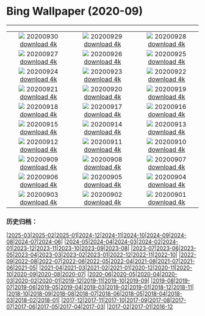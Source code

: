 # Bing Wallpaper (2020-09)
**************
| | | |
|:-:|:-:|:-:|
| ![](https://www.bing.com/th?id=OHR.LaragangaMoth_EN-US2112895555_1920x1080.jpg) 20200930 [download 4k](https://www.bing.com/th?id=OHR.LaragangaMoth_EN-US2112895555_UHD.jpg) | ![](https://www.bing.com/th?id=OHR.Lavaux_EN-US2058068352_1920x1080.jpg) 20200929 [download 4k](https://www.bing.com/th?id=OHR.Lavaux_EN-US2058068352_UHD.jpg) | ![](https://www.bing.com/th?id=OHR.GreatBlueShark_EN-US2007599182_1920x1080.jpg) 20200928 [download 4k](https://www.bing.com/th?id=OHR.GreatBlueShark_EN-US2007599182_UHD.jpg) |
| ![](https://www.bing.com/th?id=OHR.FraserRiver_EN-US1907103451_1920x1080.jpg) 20200927 [download 4k](https://www.bing.com/th?id=OHR.FraserRiver_EN-US1907103451_UHD.jpg) | ![](https://www.bing.com/th?id=OHR.WatkinsGlen_EN-US1837020817_1920x1080.jpg) 20200926 [download 4k](https://www.bing.com/th?id=OHR.WatkinsGlen_EN-US1837020817_UHD.jpg) | ![](https://www.bing.com/th?id=OHR.NatBookFest_EN-US1774393617_1920x1080.jpg) 20200925 [download 4k](https://www.bing.com/th?id=OHR.NatBookFest_EN-US1774393617_UHD.jpg) |
| ![](https://www.bing.com/th?id=OHR.Almabtrieb_EN-US4018816112_1920x1080.jpg) 20200924 [download 4k](https://www.bing.com/th?id=OHR.Almabtrieb_EN-US4018816112_UHD.jpg) | ![](https://www.bing.com/th?id=OHR.GoldenGinkgo_EN-US3839968097_1920x1080.jpg) 20200923 [download 4k](https://www.bing.com/th?id=OHR.GoldenGinkgo_EN-US3839968097_UHD.jpg) | ![](https://www.bing.com/th?id=OHR.Matamata_EN-US3735598473_1920x1080.jpg) 20200922 [download 4k](https://www.bing.com/th?id=OHR.Matamata_EN-US3735598473_UHD.jpg) |
| ![](https://www.bing.com/th?id=OHR.ToleranceShip_EN-US3673736433_1920x1080.jpg) 20200921 [download 4k](https://www.bing.com/th?id=OHR.ToleranceShip_EN-US3673736433_UHD.jpg) | ![](https://www.bing.com/th?id=OHR.MontereyPup_EN-US2187059694_1920x1080.jpg) 20200920 [download 4k](https://www.bing.com/th?id=OHR.MontereyPup_EN-US2187059694_UHD.jpg) | ![](https://www.bing.com/th?id=OHR.PirateSails_EN-US2113873762_1920x1080.jpg) 20200919 [download 4k](https://www.bing.com/th?id=OHR.PirateSails_EN-US2113873762_UHD.jpg) |
| ![](https://www.bing.com/th?id=OHR.IcelandicRettir_EN-US1987964770_1920x1080.jpg) 20200918 [download 4k](https://www.bing.com/th?id=OHR.IcelandicRettir_EN-US1987964770_UHD.jpg) | ![](https://www.bing.com/th?id=OHR.NationalArchives_EN-US1893473664_1920x1080.jpg) 20200917 [download 4k](https://www.bing.com/th?id=OHR.NationalArchives_EN-US1893473664_UHD.jpg) | ![](https://www.bing.com/th?id=OHR.CityofGuanajuato_EN-US1849642207_1920x1080.jpg) 20200916 [download 4k](https://www.bing.com/th?id=OHR.CityofGuanajuato_EN-US1849642207_UHD.jpg) |
| ![](https://www.bing.com/th?id=OHR.OutofManyOne_EN-US1814996781_1920x1080.jpg) 20200915 [download 4k](https://www.bing.com/th?id=OHR.OutofManyOne_EN-US1814996781_UHD.jpg) | ![](https://www.bing.com/th?id=OHR.YellowBells_EN-US1777995807_1920x1080.jpg) 20200914 [download 4k](https://www.bing.com/th?id=OHR.YellowBells_EN-US1777995807_UHD.jpg) | ![](https://www.bing.com/th?id=OHR.SangreCristoDunes_EN-US1709681114_1920x1080.jpg) 20200913 [download 4k](https://www.bing.com/th?id=OHR.SangreCristoDunes_EN-US1709681114_UHD.jpg) |
| ![](https://www.bing.com/th?id=OHR.MedievalRocamadour_EN-US1628540443_1920x1080.jpg) 20200912 [download 4k](https://www.bing.com/th?id=OHR.MedievalRocamadour_EN-US1628540443_UHD.jpg) | ![](https://www.bing.com/th?id=OHR.FreedomTower_EN-US1578681459_1920x1080.jpg) 20200911 [download 4k](https://www.bing.com/th?id=OHR.FreedomTower_EN-US1578681459_UHD.jpg) | ![](https://www.bing.com/th?id=OHR.KanchanaburiWaterfall_EN-US2607409705_1920x1080.jpg) 20200910 [download 4k](https://www.bing.com/th?id=OHR.KanchanaburiWaterfall_EN-US2607409705_UHD.jpg) |
| ![](https://www.bing.com/th?id=OHR.BeardedReedling_EN-US4518834402_1920x1080.jpg) 20200909 [download 4k](https://www.bing.com/th?id=OHR.BeardedReedling_EN-US4518834402_UHD.jpg) | ![](https://www.bing.com/th?id=OHR.OttoSettembre_EN-US4440807368_1920x1080.jpg) 20200908 [download 4k](https://www.bing.com/th?id=OHR.OttoSettembre_EN-US4440807368_UHD.jpg) | ![](https://www.bing.com/th?id=OHR.HammeringMan_EN-US4359081607_1920x1080.jpg) 20200907 [download 4k](https://www.bing.com/th?id=OHR.HammeringMan_EN-US4359081607_UHD.jpg) |
| ![](https://www.bing.com/th?id=OHR.LongIsland_EN-US4283514207_1920x1080.jpg) 20200906 [download 4k](https://www.bing.com/th?id=OHR.LongIsland_EN-US4283514207_UHD.jpg) | ![](https://www.bing.com/th?id=OHR.BeaverDam_EN-US4184266799_1920x1080.jpg) 20200905 [download 4k](https://www.bing.com/th?id=OHR.BeaverDam_EN-US4184266799_UHD.jpg) | ![](https://www.bing.com/th?id=OHR.PicoIsland_EN-US3959411167_1920x1080.jpg) 20200904 [download 4k](https://www.bing.com/th?id=OHR.PicoIsland_EN-US3959411167_UHD.jpg) |
| ![](https://www.bing.com/th?id=OHR.FinancialTowers_EN-US3881212547_1920x1080.jpg) 20200903 [download 4k](https://www.bing.com/th?id=OHR.FinancialTowers_EN-US3881212547_UHD.jpg) | ![](https://www.bing.com/th?id=OHR.SmithRock_EN-US3778263265_1920x1080.jpg) 20200902 [download 4k](https://www.bing.com/th?id=OHR.SmithRock_EN-US3778263265_UHD.jpg) | ![](https://www.bing.com/th?id=OHR.OysterMushroom_EN-US3687134393_1920x1080.jpg) 20200901 [download 4k](https://www.bing.com/th?id=OHR.OysterMushroom_EN-US3687134393_UHD.jpg) |

### 历史归档：

|[2025-03](/../2025-03/2025-03.md)|[2025-02](/../2025-02/2025-02.md)|[2025-01](/../2025-01/2025-01.md)|[2024-12](/../2024-12/2024-12.md)|[2024-11](/../2024-11/2024-11.md)|[2024-10](/../2024-10/2024-10.md)|[2024-09](/../2024-09/2024-09.md)|[2024-08](/../2024-08/2024-08.md)|[2024-07](/../2024-07/2024-07.md)|[2024-06](/../2024-06/2024-06.md)|
|[2024-05](/../2024-05/2024-05.md)|[2024-04](/../2024-04/2024-04.md)|[2024-03](/../2024-03/2024-03.md)|[2024-02](/../2024-02/2024-02.md)|[2024-01](/../2024-01/2024-01.md)|[2023-12](/../2023-12/2023-12.md)|[2023-11](/../2023-11/2023-11.md)|[2023-10](/../2023-10/2023-10.md)|[2023-09](/../2023-09/2023-09.md)|[2023-08](/../2023-08/2023-08.md)|
|[2023-07](/../2023-07/2023-07.md)|[2023-06](/../2023-06/2023-06.md)|[2023-05](/../2023-05/2023-05.md)|[2023-04](/../2023-04/2023-04.md)|[2023-03](/../2023-03/2023-03.md)|[2023-02](/../2023-02/2023-02.md)|[2023-01](/../2023-01/2023-01.md)|[2022-12](/../2022-12/2022-12.md)|[2022-11](/../2022-11/2022-11.md)|[2022-10](/../2022-10/2022-10.md)|
|[2022-09](/../2022-09/2022-09.md)|[2022-08](/../2022-08/2022-08.md)|[2022-07](/../2022-07/2022-07.md)|[2022-06](/../2022-06/2022-06.md)|[2022-05](/../2022-05/2022-05.md)|[2022-04](/../2022-04/2022-04.md)|[2021-08](/../2021-08/2021-08.md)|[2021-07](/../2021-07/2021-07.md)|[2021-06](/../2021-06/2021-06.md)|[2021-05](/../2021-05/2021-05.md)|
|[2021-04](/../2021-04/2021-04.md)|[2021-03](/../2021-03/2021-03.md)|[2021-02](/../2021-02/2021-02.md)|[2021-01](/../2021-01/2021-01.md)|[2020-12](/../2020-12/2020-12.md)|[2020-11](/../2020-11/2020-11.md)|[2020-10](/../2020-10/2020-10.md)|[2020-09](/2020-09.md)|[2020-08](/../2020-08/2020-08.md)|[2020-07](/../2020-07/2020-07.md)|
|[2020-06](/../2020-06/2020-06.md)|[2020-05](/../2020-05/2020-05.md)|[2020-04](/../2020-04/2020-04.md)|[2020-03](/../2020-03/2020-03.md)|[2020-02](/../2020-02/2020-02.md)|[2020-01](/../2020-01/2020-01.md)|[2019-12](/../2019-12/2019-12.md)|[2019-11](/../2019-11/2019-11.md)|[2019-10](/../2019-10/2019-10.md)|[2019-09](/../2019-09/2019-09.md)|
|[2019-08](/../2019-08/2019-08.md)|[2019-07](/../2019-07/2019-07.md)|[2019-06](/../2019-06/2019-06.md)|[2019-05](/../2019-05/2019-05.md)|[2019-04](/../2019-04/2019-04.md)|[2019-03](/../2019-03/2019-03.md)|[2019-02](/../2019-02/2019-02.md)|[2019-01](/../2019-01/2019-01.md)|[2018-12](/../2018-12/2018-12.md)|[2018-11](/../2018-11/2018-11.md)|
|[2018-10](/../2018-10/2018-10.md)|[2018-09](/../2018-09/2018-09.md)|[2018-08](/../2018-08/2018-08.md)|[2018-07](/../2018-07/2018-07.md)|[2018-06](/../2018-06/2018-06.md)|[2018-05](/../2018-05/2018-05.md)|[2018-04](/../2018-04/2018-04.md)|[2018-03](/../2018-03/2018-03.md)|[2018-02](/../2018-02/2018-02.md)|[2018-01](/../2018-01/2018-01.md)|
|[2017-12](/../2017-12/2017-12.md)|[2017-11](/../2017-11/2017-11.md)|[2017-10](/../2017-10/2017-10.md)|[2017-09](/../2017-09/2017-09.md)|[2017-08](/../2017-08/2017-08.md)|[2017-07](/../2017-07/2017-07.md)|[2017-06](/../2017-06/2017-06.md)|[2017-05](/../2017-05/2017-05.md)|[2017-04](/../2017-04/2017-04.md)|[2017-03](/../2017-03/2017-03.md)|
|[2017-02](/../2017-02/2017-02.md)|[2017-01](/../2017-01/2017-01.md)|[2016-12](/../2016-12/2016-12.md)